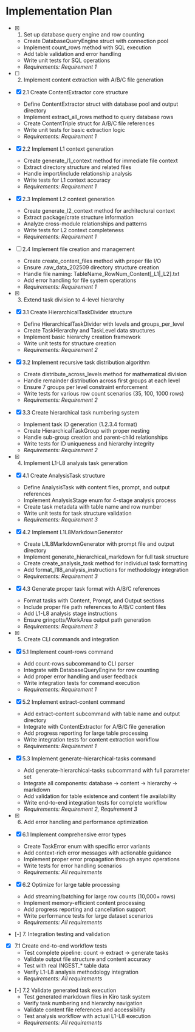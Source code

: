 # Implementation Plan

- [x] 1. Set up database query engine and row counting
  - Create DatabaseQueryEngine struct with connection pool
  - Implement count_rows method with SQL execution
  - Add table validation and error handling
  - Write unit tests for SQL operations
  - _Requirements: Requirement 1_

- [ ] 2. Implement content extraction with A/B/C file generation
- [x] 2.1 Create ContentExtractor core structure
  - Define ContentExtractor struct with database pool and output directory
  - Implement extract_all_rows method to query database rows
  - Create ContentTriple struct for A/B/C file references
  - Write unit tests for basic extraction logic
  - _Requirements: Requirement 1_

- [x] 2.2 Implement L1 context generation
  - Create generate_l1_context method for immediate file context
  - Extract directory structure and related files
  - Handle import/include relationship analysis
  - Write tests for L1 context accuracy
  - _Requirements: Requirement 1_

- [x] 2.3 Implement L2 context generation
  - Create generate_l2_context method for architectural context
  - Extract package/crate structure information
  - Analyze cross-module relationships and patterns
  - Write tests for L2 context completeness
  - _Requirements: Requirement 1_

- [ ] 2.4 Implement file creation and management
  - Create create_content_files method with proper file I/O
  - Ensure .raw_data_202509 directory structure creation
  - Handle file naming: TableName_RowNum_Content[_L1|_L2].txt
  - Add error handling for file system operations
  - _Requirements: Requirement 1_

- [x] 3. Extend task division to 4-level hierarchy
- [x] 3.1 Create HierarchicalTaskDivider structure
  - Define HierarchicalTaskDivider with levels and groups_per_level
  - Create TaskHierarchy and TaskLevel data structures
  - Implement basic hierarchy creation framework
  - Write unit tests for structure creation
  - _Requirements: Requirement 2_

- [x] 3.2 Implement recursive task distribution algorithm
  - Create distribute_across_levels method for mathematical division
  - Handle remainder distribution across first groups at each level
  - Ensure 7 groups per level constraint enforcement
  - Write tests for various row count scenarios (35, 100, 1000 rows)
  - _Requirements: Requirement 2_

- [x] 3.3 Create hierarchical task numbering system
  - Implement task ID generation (1.2.3.4 format)
  - Create HierarchicalTaskGroup with proper nesting
  - Handle sub-group creation and parent-child relationships
  - Write tests for ID uniqueness and hierarchy integrity
  - _Requirements: Requirement 2_

- [x] 4. Implement L1-L8 analysis task generation
- [x] 4.1 Create AnalysisTask structure
  - Define AnalysisTask with content files, prompt, and output references
  - Implement AnalysisStage enum for 4-stage analysis process
  - Create task metadata with table name and row number
  - Write unit tests for task structure validation
  - _Requirements: Requirement 3_

- [x] 4.2 Implement L1L8MarkdownGenerator
  - Create L1L8MarkdownGenerator with prompt file and output directory
  - Implement generate_hierarchical_markdown for full task structure
  - Create create_analysis_task method for individual task formatting
  - Add format_l1l8_analysis_instructions for methodology integration
  - _Requirements: Requirement 3_

- [x] 4.3 Generate proper task format with A/B/C references
  - Format tasks with Content, Prompt, and Output sections
  - Include proper file path references to A/B/C content files
  - Add L1-L8 analysis stage instructions
  - Ensure gringotts/WorkArea output path generation
  - _Requirements: Requirement 3_

- [x] 5. Create CLI commands and integration
- [x] 5.1 Implement count-rows command
  - Add count-rows subcommand to CLI parser
  - Integrate with DatabaseQueryEngine for row counting
  - Add proper error handling and user feedback
  - Write integration tests for command execution
  - _Requirements: Requirement 1_

- [x] 5.2 Implement extract-content command
  - Add extract-content subcommand with table name and output directory
  - Integrate with ContentExtractor for A/B/C file generation
  - Add progress reporting for large table processing
  - Write integration tests for content extraction workflow
  - _Requirements: Requirement 1_

- [x] 5.3 Implement generate-hierarchical-tasks command
  - Add generate-hierarchical-tasks subcommand with full parameter set
  - Integrate all components: database → content → hierarchy → markdown
  - Add validation for table existence and content file availability
  - Write end-to-end integration tests for complete workflow
  - _Requirements: Requirement 2, Requirement 3_

- [x] 6. Add error handling and performance optimization
- [x] 6.1 Implement comprehensive error types
  - Create TaskError enum with specific error variants
  - Add context-rich error messages with actionable guidance
  - Implement proper error propagation through async operations
  - Write tests for error handling scenarios
  - _Requirements: All requirements_

- [x] 6.2 Optimize for large table processing
  - Add streaming/batching for large row counts (10,000+ rows)
  - Implement memory-efficient content processing
  - Add progress reporting and cancellation support
  - Write performance tests for large dataset scenarios
  - _Requirements: All requirements_

- [-] 7. Integration testing and validation
- [x] 7.1 Create end-to-end workflow tests
  - Test complete pipeline: count → extract → generate tasks
  - Validate output file structure and content accuracy
  - Test with real INGEST_* table data
  - Verify L1-L8 analysis methodology integration
  - _Requirements: All requirements_

- [-] 7.2 Validate generated task execution
  - Test generated markdown files in Kiro task system
  - Verify task numbering and hierarchy navigation
  - Validate content file references and accessibility
  - Test analysis workflow with actual L1-L8 execution
  - _Requirements: All requirements_